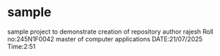 # sample
sample project to demonstrate creation of repository 
author rajesh 
Roll no:245N1F0042 
master of computer applications 
DATE:21/07/2025
Time:2:51
